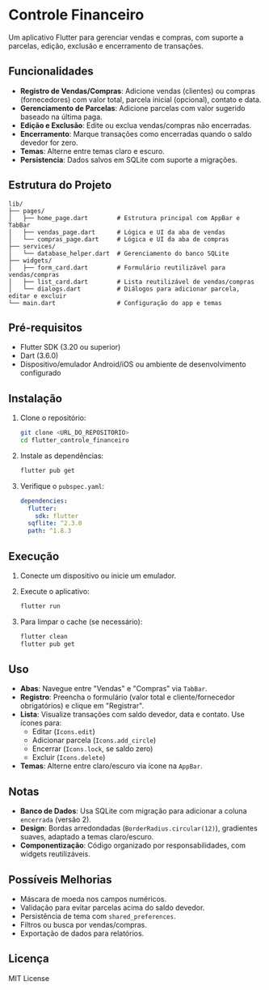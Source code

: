 # Controle Financeiro

Um aplicativo Flutter para gerenciar vendas e compras, com suporte a parcelas, edição, exclusão e encerramento de transações.

## Funcionalidades

- **Registro de Vendas/Compras**: Adicione vendas (clientes) ou compras (fornecedores) com valor total, parcela inicial (opcional), contato e data.
- **Gerenciamento de Parcelas**: Adicione parcelas com valor sugerido baseado na última paga.
- **Edição e Exclusão**: Edite ou exclua vendas/compras não encerradas.
- **Encerramento**: Marque transações como encerradas quando o saldo devedor for zero.
- **Temas**: Alterne entre temas claro e escuro.
- **Persistencia**: Dados salvos em SQLite com suporte a migrações.

## Estrutura do Projeto

```
lib/
├── pages/
│   ├── home_page.dart        # Estrutura principal com AppBar e TabBar
│   ├── vendas_page.dart      # Lógica e UI da aba de vendas
│   └── compras_page.dart     # Lógica e UI da aba de compras
├── services/
│   └── database_helper.dart  # Gerenciamento do banco SQLite
├── widgets/
│   ├── form_card.dart        # Formulário reutilizável para vendas/compras
│   ├── list_card.dart        # Lista reutilizável de vendas/compras
│   └── dialogs.dart          # Diálogos para adicionar parcela, editar e excluir
└── main.dart                 # Configuração do app e temas
```

## Pré-requisitos

- Flutter SDK (3.20 ou superior)
- Dart (3.6.0)
- Dispositivo/emulador Android/iOS ou ambiente de desenvolvimento configurado

## Instalação

1. Clone o repositório:

   ```bash
   git clone <URL_DO_REPOSITORIO>
   cd flutter_controle_financeiro
   ```

2. Instale as dependências:

   ```bash
   flutter pub get
   ```

3. Verifique o `pubspec.yaml`:
   ```yaml
   dependencies:
     flutter:
       sdk: flutter
     sqflite: ^2.3.0
     path: ^1.8.3
   ```

## Execução

1. Conecte um dispositivo ou inicie um emulador.
2. Execute o aplicativo:

   ```bash
   flutter run
   ```

3. Para limpar o cache (se necessário):
   ```bash
   flutter clean
   flutter pub get
   ```

## Uso

- **Abas**: Navegue entre "Vendas" e "Compras" via `TabBar`.
- **Registro**: Preencha o formulário (valor total e cliente/fornecedor obrigatórios) e clique em "Registrar".
- **Lista**: Visualize transações com saldo devedor, data e contato. Use ícones para:
  - Editar (`Icons.edit`)
  - Adicionar parcela (`Icons.add_circle`)
  - Encerrar (`Icons.lock`, se saldo zero)
  - Excluir (`Icons.delete`)
- **Temas**: Alterne entre claro/escuro via ícone na `AppBar`.

## Notas

- **Banco de Dados**: Usa SQLite com migração para adicionar a coluna `encerrada` (versão 2).
- **Design**: Bordas arredondadas (`BorderRadius.circular(12)`), gradientes suaves, adaptado a temas claro/escuro.
- **Componentização**: Código organizado por responsabilidades, com widgets reutilizáveis.

## Possíveis Melhorias

- Máscara de moeda nos campos numéricos.
- Validação para evitar parcelas acima do saldo devedor.
- Persistência de tema com `shared_preferences`.
- Filtros ou busca por vendas/compras.
- Exportação de dados para relatórios.

## Licença

MIT License
